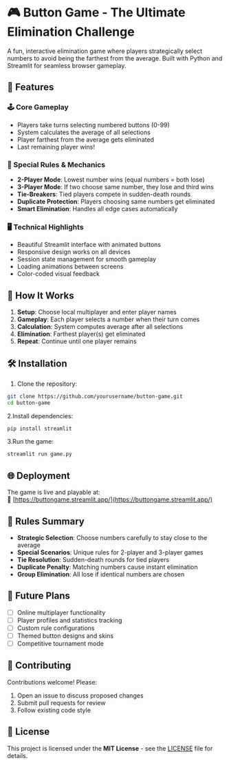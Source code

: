 # 🎮 Button Game - The Ultimate Elimination Challenge

A fun, interactive elimination game where players strategically select numbers to avoid being the farthest from the average. Built with Python and Streamlit for seamless browser gameplay.

## 🌟 Features

### 🕹️ Core Gameplay
- Players take turns selecting numbered buttons (0-99)
- System calculates the average of all selections
- Player farthest from the average gets eliminated
- Last remaining player wins!

### 🎯 Special Rules & Mechanics
- **2-Player Mode**: Lowest number wins (equal numbers = both lose)
- **3-Player Mode**: If two choose same number, they lose and third wins
- **Tie-Breakers**: Tied players compete in sudden-death rounds
- **Duplicate Protection**: Players choosing same numbers get eliminated
- **Smart Elimination**: Handles all edge cases automatically

### 🖥️ Technical Highlights
- Beautiful Streamlit interface with animated buttons
- Responsive design works on all devices
- Session state management for smooth gameplay
- Loading animations between screens
- Color-coded visual feedback

## 🚀 How It Works

1. **Setup**: Choose local multiplayer and enter player names
2. **Gameplay**: Each player selects a number when their turn comes
3. **Calculation**: System computes average after all selections
4. **Elimination**: Farthest player(s) get eliminated
5. **Repeat**: Continue until one player remains

## 🛠️ Installation


1. Clone the repository:
```bash
git clone https://github.com/yourusername/button-game.git
cd button-game
```
2.Install dependencies:
```bash
pip install streamlit
```
3.Run the game:
```bash
streamlit run game.py
```

## 🌐 Deployment  

The game is live and playable at:  
🔗 [https://buttongame.streamlit.app/](https://buttongame.streamlit.app/)

## 📜 Rules Summary

- **Strategic Selection**: Choose numbers carefully to stay close to the average  
- **Special Scenarios**: Unique rules for 2-player and 3-player games  
- **Tie Resolution**: Sudden-death rounds for tied players  
- **Duplicate Penalty**: Matching numbers cause instant elimination  
- **Group Elimination**: All lose if identical numbers are chosen  

## 🔮 Future Plans

- [ ] Online multiplayer functionality  
- [ ] Player profiles and statistics tracking  
- [ ] Custom rule configurations  
- [ ] Themed button designs and skins  
- [ ] Competitive tournament mode  

## 🤝 Contributing

Contributions welcome! Please:  
1. Open an issue to discuss proposed changes  
2. Submit pull requests for review  
3. Follow existing code style  

## 📄 License  

This project is licensed under the **MIT License** - see the [LICENSE](LICENSE) file for details.



